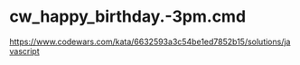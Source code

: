 # cw_happy_birthday.-3pm.cmd
https://www.codewars.com/kata/6632593a3c54be1ed7852b15/solutions/javascript
